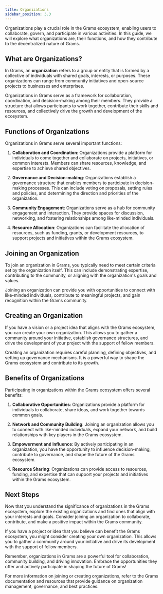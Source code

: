 ```yaml
---
title: Organizations
sidebar_position: 3.3
---
```


Organizations play a crucial role in the Grams ecosystem, enabling users to collaborate, govern, and participate in various activities. In this guide, we will explore what organizations are, their functions, and how they contribute to the decentralized nature of Grams.

## What are Organizations?

In Grams, an **organization** refers to a group or entity that is formed by a collective of individuals with shared goals, interests, or purposes. These organizations can range from community initiatives and open-source projects to businesses and enterprises.

Organizations in Grams serve as a framework for collaboration, coordination, and decision-making among their members. They provide a structure that allows participants to work together, contribute their skills and resources, and collectively drive the growth and development of the ecosystem.

## Functions of Organizations

Organizations in Grams serve several important functions:

1. **Collaboration and Coordination**: Organizations provide a platform for individuals to come together and collaborate on projects, initiatives, or common interests. Members can share resources, knowledge, and expertise to achieve shared objectives.

2. **Governance and Decision-making**: Organizations establish a governance structure that enables members to participate in decision-making processes. This can include voting on proposals, setting rules and policies, and determining the direction and priorities of the organization.

3. **Community Engagement**: Organizations serve as a hub for community engagement and interaction. They provide spaces for discussion, networking, and fostering relationships among like-minded individuals.

4. **Resource Allocation**: Organizations can facilitate the allocation of resources, such as funding, grants, or development resources, to support projects and initiatives within the Grams ecosystem.

## Joining an Organization

To join an organization in Grams, you typically need to meet certain criteria set by the organization itself. This can include demonstrating expertise, contributing to the community, or aligning with the organization's goals and values.

Joining an organization can provide you with opportunities to connect with like-minded individuals, contribute to meaningful projects, and gain recognition within the Grams community.

## Creating an Organization

If you have a vision or a project idea that aligns with the Grams ecosystem, you can create your own organization. This allows you to gather a community around your initiative, establish governance structures, and drive the development of your project with the support of fellow members.

Creating an organization requires careful planning, defining objectives, and setting up governance mechanisms. It is a powerful way to shape the Grams ecosystem and contribute to its growth.

## Benefits of Organizations

Participating in organizations within the Grams ecosystem offers several benefits:

1. **Collaborative Opportunities**: Organizations provide a platform for individuals to collaborate, share ideas, and work together towards common goals.

2. **Network and Community Building**: Joining an organization allows you to connect with like-minded individuals, expand your network, and build relationships with key players in the Grams ecosystem.

3. **Empowerment and Influence**: By actively participating in an organization, you have the opportunity to influence decision-making, contribute to governance, and shape the future of the Grams ecosystem.

4. **Resource Sharing**: Organizations can provide access to resources, funding, and expertise that can support your projects and initiatives within the Grams ecosystem.

## Next Steps

Now that you understand the significance of organizations in the Grams ecosystem, explore the existing organizations and find ones that align with your interests and goals. Consider joining an organization to collaborate, contribute, and make a positive impact within the Grams community.

If you have a project or idea that you believe can benefit the Grams ecosystem, you might consider creating your own organization. This allows you to gather a community around your initiative and drive its development with the support of fellow members.

Remember, organizations in Grams are a powerful tool for collaboration, community building, and driving innovation. Embrace the opportunities they offer and actively participate in shaping the future of Grams!

For more information on joining or creating organizations, refer to the Grams documentation and resources that provide guidance on organization management, governance, and best practices.